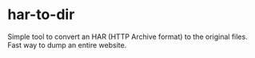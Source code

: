 # har-to-dir
Simple tool to convert an HAR (HTTP Archive format) to the original files. Fast way to dump an entire website.
